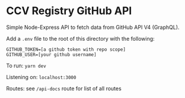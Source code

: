 # CCV Registry GitHub API

Simple Node-Express API to fetch data from GitHub API V4 (GraphQL).

Add a `.env` file to the root of this directory with the following:
```
GITHUB_TOKEN=[a github token with repo scope]
GITHUB_USER=[your github username]
```

To run:
`yarn dev`

Listening on:
`localhost:3000`

Routes:
see `/api-docs` route for list of all routes
